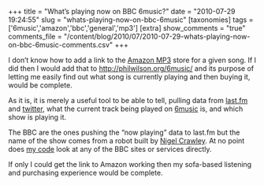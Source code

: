 +++
title = "What’s playing now on BBC 6music?"
date = "2010-07-29 19:24:55"
slug = "whats-playing-now-on-bbc-6music"
[taxonomies]
tags = ['6music','amazon','bbc','general','mp3']
[extra]
show_comments = "true"
comments_file = "/content/blog/2010/07/2010-07-29-whats-playing-now-on-bbc-6music-comments.csv"
+++

I don’t know how to add a link to the [Amazon MP3](http://www.amazon.co.uk/MP3-Music-Download/b?ie=UTF8&node=77197031) store for a given song. If I did then I would add that to <http://philwilson.org/6music/> and its purpose of letting me easily find out what song is currently playing and then buying it, would be complete.

As it is, it is merely a useful tool to be able to tell, pulling data from [last.fm](http://www.last.fm/user/bbc6music) and [twitter](http://twitter.com/on_6music), what the current track being played on [6music](www.bbc.co.uk/6music/) is, and which show is playing it.

The BBC are the ones pushing the “now playing” data to last.fm but the name of the show comes from a robot built by [Nigel Crawley](http://www.nigelcrawley.co.uk/). At no point does [my code](https://github.com/pipwilson/6music) look at any of the BBC sites or services directly.

If only I could get the link to Amazon working then my sofa-based listening and purchasing experience would be complete.
